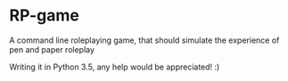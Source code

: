 # RP-game
A command line roleplaying game, that should simulate the experience of pen and paper roleplay

Writing it in Python 3.5, any help would be appreciated! :)
